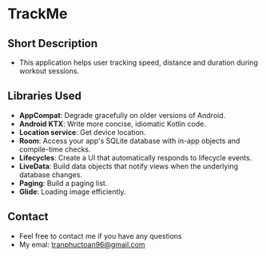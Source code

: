 # TrackMe

## Short Description
* This application helps user tracking speed, distance and duration during workout sessions.

## Libraries Used
* **AppCompat**: Degrade gracefully on older versions of Android.
* **Android KTX**: Write more concise, idiomatic Kotlin code.
* **Location service**: Get device location.
* **Room**: Access your app's SQLite database with in-app objects and compile-time checks.
* **Lifecycles**: Create a UI that automatically responds to lifecycle events.
* **LiveData**: Build data objects that notify views when the underlying database changes.
* **Paging**: Build a paging list.
* **Glide**: Loading image efficiently.

## Contact
* Feel free to contact me if you have any questions
* My emal: <tranphuctoan96@gmail.com>
